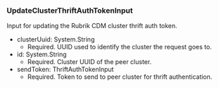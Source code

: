 ### UpdateClusterThriftAuthTokenInput
Input for updating the Rubrik CDM cluster thrift auth token.

- clusterUuid: System.String
  - Required. UUID used to identify the cluster the request goes to.
- id: System.String
  - Required. Cluster UUID of the peer cluster.
- sendToken: ThriftAuthTokenInput
  - Required. Token to send to peer cluster for thrift authentication.
